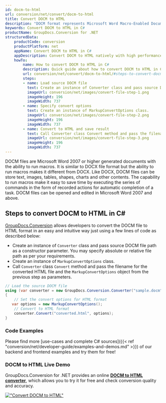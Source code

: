 ```yaml
---
id: docm-to-html
url: conversion/net/convert/docm-to-html
title: Convert DOCM to HTML
description: "DOCM format represents Microsoft Word Macro-Enabled Document with .docm extension. Learn how to convert DOCM to HTML file programmatically in C# language using GroupDocs.Conversion for .NET library."
keywords: Convert DOCM to HTML in C#
productName: GroupDocs.Conversion for .NET
structuredData:
    productCode: conversion
    productPlatform: net
    appName: Convert DOCM to HTML in C#
    appDescription: Convert DOCM to HTML natively with high performance using C# language and server side GroupDocs.Conversion for .NET APIs, without the use of any software like Microsoft or Open Office.
    howTo:
        name: How to convert DOCM to HTML in C# 
        description: Quick guide about how to convert DOCM to HTML in C# with high performance and accuracy.
        url: conversion/net/convert/docm-to-html/#steps-to-convert-docm-to-html-in-c
        steps:
        - name: Load source DOCM file 
          text: Create an instance of Converter class and pass source DOCM file path as a constructor parameter. You may specify absolute or relative file path as per your requirements. 
          imageUrl: conversion/net/images/convert-file-step-1.png
          imageHeight: 196
          imageWidth: 737
        - name: Specify convert options 
          text: Create an instance of MarkupConvertOptions class.
          imageUrl: conversion/net/images/convert-file-step-2.png
          imageHeight: 196
          imageWidth: 737
        - name: Convert to HTML and save result 
          text: Call Converter class Convert method and pass the filename for the converted HTML file and the MarkupConvertOptions object from the previous step as parameters.
          imageUrl: conversion/net/images/convert-file-step-3.png
          imageHeight: 196
          imageWidth: 737
---
```


DOCM files are Microsoft Word 2007 or higher generated documents with the ability to run macros. It is similar to DOCX file format but the ability to run macros makes it different from DOCX. Like DOCX, DOCM files can be store text, images, tables, shapes, charts and other contents. The capability to run macros make it easy to save time by executing the series of commands in the form of recorded actions for automatic completion of a task. DOCM files can be opened and edited in Microsoft Word 2007 and above.

## Steps to convert DOCM to HTML in C#

[GroupDocs.Conversion](https://products.groupdocs.com/conversion/net) allows developers to convert the DOCM file to HTML format in an easy and intuitive way just using a few lines of code as described below:

* Create an instance of `Converter` class and pass source DOCM file path as a constructor parameter. You may specify absolute or relative file path as per your requirements. 
* Create an instance of `MarkupConvertOptions` class.
* Call `Converter` class `Convert` method and pass the filename for the converted HTML file and the `MarkupConvertOptions` object from the previous step as parameters.

```csharp
// Load the source DOCM file
using (var converter = new GroupDocs.Conversion.Converter("sample.docm"))
{
    // Set the convert options for HTML format
   var options = new MarkupConvertOptions();
    // Convert to HTML format
    converter.Convert("converted.html", options);
}
```

### Code Examples

Please find more [use-cases and complete C# sources]({{< ref "conversion/net/developer-guide/examples-and-demos.md" >}}) of our backend and frontend examples and try them for free!

### DOCM to HTML Live Demo

GroupDocs.Conversion for .NET provides an online [**DOCM to HTML converter**](https://products.groupdocs.app/conversion/docm-to-html), which allows you to try it for free and check conversion quality and accuracy.

[!["Convert DOCM to HTML"](conversion/net/images/convert-to-html/convert-docm-to-html.png)](https://products.groupdocs.app/conversion/docm-to-html)
